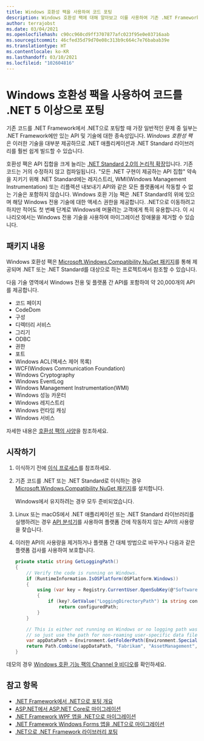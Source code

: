 ```yaml
---
title: Windows 호환성 팩을 사용하여 코드 포팅
description: Windows 호환성 팩에 대해 알아보고 이를 사용하여 기존 .NET Framework 코드를 .NET 5 및 .NET Core 3.1로 포팅하는 방법을 알아봅니다.
author: terrajobst
ms.date: 03/04/2021
ms.openlocfilehash: c90cc960cd9ff3707877afc023f95e0e03716aab
ms.sourcegitcommit: 46cfed35d79d70e08c313b9c664c7e76babab39e
ms.translationtype: HT
ms.contentlocale: ko-KR
ms.lasthandoff: 03/10/2021
ms.locfileid: "102604816"
---
```

# <a name="use-the-windows-compatibility-pack-to-port-code-to-net-5"></a>Windows 호환성 팩을 사용하여 코드를 .NET 5 이상으로 포팅

기존 코드를 .NET Framework에서 .NET으로 포팅할 때 가장 일반적인 문제 중 일부는 .NET Framework에만 있는 API 및 기술에 대한 종속성입니다. *Windows 호환성 팩* 은 이러한 기술을 대부분 제공하므로 .NET 애플리케이션과 .NET Standard 라이브러리를 훨씬 쉽게 빌드할 수 있습니다.

호환성 팩은 API 집합을 크게 늘리는 [.NET Standard 2.0의 논리적 확장](../whats-new/dotnet-core-2-0.md#api-changes-and-library-support)입니다. 기존 코드는 거의 수정하지 않고 컴파일됩니다. "모든 .NET 구현이 제공하는 API 집합" 약속을 지키기 위해 .NET Standard에는 레지스트리, WMI(Windows Management Instrumentation) 또는 리플렉션 내보내기 API와 같은 모든 플랫폼에서 작동할 수 없는 기술은 포함하지 않습니다. Windows 호환 기능 팩은 .NET Standard의 위에 있으며 해당 Windows 전용 기술에 대한 액세스 권한을 제공합니다. .NET으로 이동하려고 하지만 적어도 첫 번째 단계로 Windows에 머물려는 고객에게 특히 유용합니다. 이 시나리오에서는 Windows 전용 기술을 사용하여 마이그레이션 장애물을 제거할 수 있습니다.

## <a name="package-contents"></a>패키지 내용

Windows 호환성 팩은 [Microsoft.Windows.Compatibility NuGet 패키지](https://www.nuget.org/packages/Microsoft.Windows.Compatibility)를 통해 제공되며 .NET 또는 .NET Standard를 대상으로 하는 프로젝트에서 참조할 수 있습니다.

다음 기술 영역에서 Windows 전용 및 플랫폼 간 API를 포함하여 약 20,000개의 API를 제공합니다.

- 코드 페이지
- CodeDom
- 구성
- 디렉터리 서비스
- 그리기
- ODBC
- 권한
- 포트
- Windows ACL(액세스 제어 목록)
- WCF(Windows Communication Foundation)
- Windows Cryptography
- Windows EventLog
- Windows Management Instrumentation(WMI)
- Windows 성능 카운터
- Windows 레지스트리
- Windows 런타임 캐싱
- Windows 서비스

자세한 내용은 [호환성 팩의 사양](https://github.com/dotnet/designs/blob/master/accepted/2018/compat-pack/compat-pack.md)을 참조하세요.

## <a name="get-started"></a>시작하기

1. 이식하기 전에 [이식 프로세스](index.md)를 참조하세요.

2. 기존 코드를 .NET 또는 .NET Standard로 이식하는 경우 [Microsoft.Windows.Compatibility NuGet 패키지](https://www.nuget.org/packages/Microsoft.Windows.Compatibility)를 설치합니다.

   Windows에서 유지하려는 경우 모두 준비되었습니다.

3. Linux 또는 macOS에서 .NET 애플리케이션 또는 .NET Standard 라이브러리를 실행하려는 경우 [API 분석기](../../standard/analyzers/api-analyzer.md)를 사용하여 플랫폼 간에 작동하지 않는 API의 사용량을 찾습니다.

4. 이러한 API의 사용량을 제거하거나 플랫폼 간 대체 방법으로 바꾸거나 다음과 같은 플랫폼 검사를 사용하여 보호합니다.

    ```csharp
    private static string GetLoggingPath()
    {
        // Verify the code is running on Windows.
        if (RuntimeInformation.IsOSPlatform(OSPlatform.Windows))
        {
            using (var key = Registry.CurrentUser.OpenSubKey(@"Software\Fabrikam\AssetManagement"))
            {
                if (key?.GetValue("LoggingDirectoryPath") is string configuredPath)
                    return configuredPath;
            }
        }

        // This is either not running on Windows or no logging path was configured,
        // so just use the path for non-roaming user-specific data files.
        var appDataPath = Environment.GetFolderPath(Environment.SpecialFolder.LocalApplicationData);
        return Path.Combine(appDataPath, "Fabrikam", "AssetManagement", "Logging");
    }
    ```

데모의 경우 [Windows 호환 기능 팩의 Channel 9 비디오](https://channel9.msdn.com/Events/Connect/2017/T123)를 확인하세요.

## <a name="see-also"></a>참고 항목

- [.NET Framework에서 .NET으로 포팅 개요](index.md)
- [ASP.NET에서 ASP.NET Core로 마이그레이션](/aspnet/core/migration/proper-to-2x)
- [.NET Framework WPF 앱을 .NET으로 마이그레이션](/dotnet/desktop/wpf/migration/convert-project-from-net-framework?view=netdesktop-5.0&preserve-view=true)
- [.NET Framework Windows Forms 앱을 .NET으로 마이그레이션](/dotnet/desktop/winforms/migration/?view=netdesktop-5.0&preserve-view=true)
- [.NET으로 .NET Framework 라이브러리 포팅](libraries.md)
